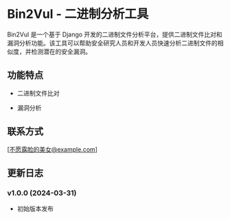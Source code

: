 # Bin2Vul - 二进制分析工具

Bin2Vul 是一个基于 Django 开发的二进制文件分析平台，提供二进制文件比对和漏洞分析功能。该工具可以帮助安全研究人员和开发人员快速分析二进制文件的相似度，并检测潜在的安全漏洞。

## 功能特点

- 二进制文件比对

- 漏洞分析


## 联系方式

[不愿露脸的美女@example.com]

## 更新日志

### v1.0.0 (2024-03-31)
- 初始版本发布
